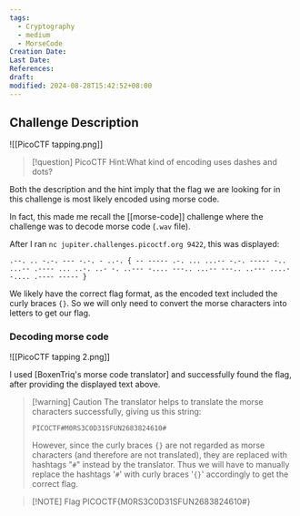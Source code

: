 ```yaml
---
tags:
  - Cryptography
  - medium
  - MorseCode
Creation Date: 
Last Date: 
References: 
draft: 
modified: 2024-08-28T15:42:52+08:00
---
```

## Challenge Description
![[PicoCTF tapping.png]]

>[!question] PicoCTF Hint:What kind of encoding uses dashes and dots?

Both the description and the hint imply that the flag we are looking for in this challenge is most likely encoded using morse code. 

In fact, this made me recall the [[morse-code]] challenge where the challenge was to decode morse code (`.wav` file).

After I ran `nc jupiter.challenges.picoctf.org 9422`, this was displayed:

```
.--. .. -.-. --- -.-. - ..-. { -- ----- .-. ... ...-- -.-. ----- -.. ...-- .---- ... ..-. ..- -. ..--- -.... ---.. ...-- ---.. ..--- ....- -.... .---- ----- }
```

We likely have the correct flag format, as the encoded text included the curly braces `{}`. So we will only need to convert the morse characters into letters to get our flag.
### Decoding morse code
![[PicoCTF tapping 2.png]]

I used [BoxenTriq's morse code translator] and successfully found the flag, after providing the displayed text above.

>[!warning] Caution
>The translator helps to translate the morse characters successfully, giving us this string:
>```
>PICOCTF#M0RS3C0D31SFUN2683824610#
>```
>However, since the curly braces `{}` are not regarded as morse characters (and therefore are not translated), they are replaced with hashtags "`#`" instead by the translator. Thus we will have to manually replace the hashtags '`#`' with curly braces '`{}`' accordingly to get the correct flag.

>[!NOTE] Flag
>PICOCTF{M0RS3C0D31SFUN2683824610#}